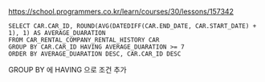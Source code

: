 
https://school.programmers.co.kr/learn/courses/30/lessons/157342

```
SELECT CAR.CAR_ID, ROUND(AVG(DATEDIFF(CAR.END_DATE, CAR.START_DATE) + 1), 1) AS AVERAGE_DUARATION
FROM CAR_RENTAL_COMPANY_RENTAL_HISTORY CAR
GROUP BY CAR.CAR_ID HAVING AVERAGE_DUARATION >= 7
ORDER BY AVERAGE_DUARATION DESC, CAR.CAR_ID DESC
```

GROUP BY 에 HAVING 으로 조건 추가